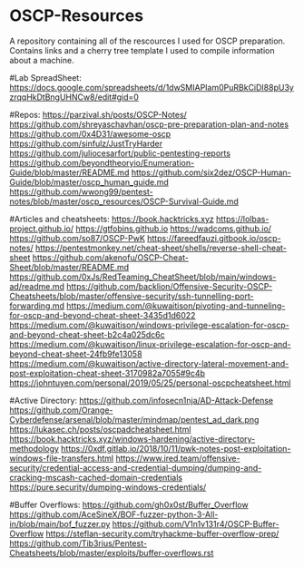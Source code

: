 # OSCP-Resources
A repository containing all of the rescources I used for OSCP preparation. Contains links and a cherry tree template I used to compile information about a machine.


#Lab SpreadSheet:
https://docs.google.com/spreadsheets/d/1dwSMIAPIam0PuRBkCiDI88pU3yzrqqHkDtBngUHNCw8/edit#gid=0

#Repos:
https://parzival.sh/posts/OSCP-Notes/
https://github.com/shreyaschavhan/oscp-pre-preparation-plan-and-notes
https://github.com/0x4D31/awesome-oscp
https://github.com/sinfulz/JustTryHarder
https://github.com/juliocesarfort/public-pentesting-reports
https://github.com/beyondtheoryio/Enumeration-Guide/blob/master/README.md
https://github.com/six2dez/OSCP-Human-Guide/blob/master/oscp_human_guide.md
https://github.com/wwong99/pentest-notes/blob/master/oscp_resources/OSCP-Survival-Guide.md


#Articles and cheatsheets:
https://book.hacktricks.xyz
https://lolbas-project.github.io/
https://gtfobins.github.io
https://wadcoms.github.io/
https://github.com/so87/OSCP-PwK
https://fareedfauzi.gitbook.io/oscp-notes/
https://pentestmonkey.net/cheat-sheet/shells/reverse-shell-cheat-sheet
https://github.com/akenofu/OSCP-Cheat-Sheet/blob/master/README.md
https://github.com/0xJs/RedTeaming_CheatSheet/blob/main/windows-ad/readme.md
https://github.com/backlion/Offensive-Security-OSCP-Cheatsheets/blob/master/offensive-security/ssh-tunnelling-port-forwarding.md
https://medium.com/@kuwaitison/pivoting-and-tunneling-for-oscp-and-beyond-cheat-sheet-3435d1d6022
https://medium.com/@kuwaitison/windows-privilege-escalation-for-oscp-and-beyond-cheat-sheet-b2c4a025dc6c
https://medium.com/@kuwaitison/linux-privilege-escalation-for-oscp-and-beyond-cheat-sheet-24fb9fe13058
https://medium.com/@kuwaitison/active-directory-lateral-movement-and-post-exploitation-cheat-sheet-3170982a7055#9c4b
https://johntuyen.com/personal/2019/05/25/personal-oscpcheatsheet.html

#Active Directory:
https://github.com/infosecn1nja/AD-Attack-Defense
https://github.com/Orange-Cyberdefense/arsenal/blob/master/mindmap/pentest_ad_dark.png
https://lukasec.ch/posts/oscpadcheatsheet.html
https://book.hacktricks.xyz/windows-hardening/active-directory-methodology
https://0xdf.gitlab.io/2018/10/11/pwk-notes-post-exploitation-windows-file-transfers.html
https://www.ired.team/offensive-security/credential-access-and-credential-dumping/dumping-and-cracking-mscash-cached-domain-credentials
https://pure.security/dumping-windows-credentials/


#Buffer Overflows:
https://github.com/gh0x0st/Buffer_Overflow
https://github.com/AceSineX/BOF-fuzzer-python-3-All-in/blob/main/bof_fuzzer.py
https://github.com/V1n1v131r4/OSCP-Buffer-Overflow
https://steflan-security.com/tryhackme-buffer-overflow-prep/
https://github.com/Tib3rius/Pentest-Cheatsheets/blob/master/exploits/buffer-overflows.rst
